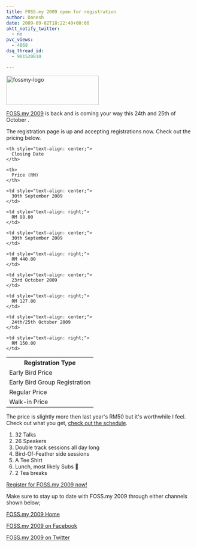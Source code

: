 ```yaml
---
title: FOSS.my 2009 open for registration
author: Danesh
date: 2009-09-02T18:22:49+00:00
aktt_notify_twitter:
  - no
pvc_views:
  - 4868
dsq_thread_id:
  - 901520810

---
```

[][1][<img loading="lazy" class="alignnone size-full wp-image-1748" title="fossmy-logo" src="/wp-content/uploads/2009/09/fossmy-logo.png" alt="fossmy-logo" width="247" height="78" />][2]

[FOSS.my 2009][1] is back and is coming your way this 24th and 25th of October .

The registration page is up and accepting registrations now. Check out the pricing below.

<table border="0" width="400">
  <tr>
    <th style="text-align: center;">
      Registration Type
    </th>
    
    <th style="text-align: center;">
      Closing Date
    </th>
    
    <th>
      Price (RM)
    </th>
  </tr>
  
  <tr>
    <td>
      Early Bird Price
    </td>
    
    <td style="text-align: center;">
      30th September 2009
    </td>
    
    <td style="text-align: right;">
      RM 88.00
    </td>
  </tr>
  
  <tr>
    <td>
      Early Bird Group Registration
    </td>
    
    <td style="text-align: center;">
      30th September 2009
    </td>
    
    <td style="text-align: right;">
      RM 440.00
    </td>
  </tr>
  
  <tr>
    <td>
      Regular Price
    </td>
    
    <td style="text-align: center;">
      23rd October 2009
    </td>
    
    <td style="text-align: right;">
      RM 127.00
    </td>
  </tr>
  
  <tr>
    <td>
      Walk-in Price
    </td>
    
    <td style="text-align: center;">
      24th/25th October 2009
    </td>
    
    <td style="text-align: right;">
      RM 150.00
    </td>
  </tr>
</table>

The price is slightly more then last year's RM50 but it's worthwhile I feel. Check out what you get, [check out the schedule][3].

  1. 32 Talks
  2. 26 Speakers
  3. Double track sessions all day long
  4. Bird-Of-Feather side sessions
  5. A Tee Shirt
  6. Lunch, most likely Subs 🙂
  7. 2 Tea breaks

[Register for FOSS.my 2009 now!][4]

Make sure to stay up to date with FOSS.my 2009 through either channels shown below;

[FOSS.my 2009 Home][5]

[FOSS.my 2009 on Facebook][6]

[FOSS.my 2009 on Twitter][7]

 [1]: http://foss.my/2009/
 [2]: /wp-content/uploads/2009/09/fossmy-logo.png
 [3]: http://foss.my/2009/schedule/
 [4]: http://foss.my/2009/registration-overview/
 [5]: http://foss.my
 [6]: http://www.facebook.com/event.php?eid=215387395787
 [7]: http://twitter.com/fossmy